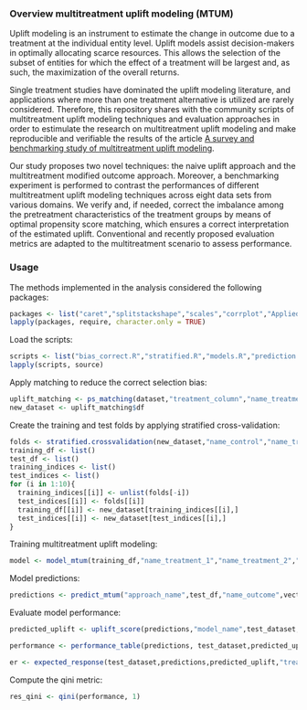 
### Overview multitreatment uplift modeling (MTUM)

Uplift modeling is an instrument to estimate the change in outcome due to a treatment at the individual entity level. Uplift models assist decision-makers in optimally allocating scarce resources. This allows the selection of the subset of entities for which the effect of a treatment will be largest and, as such, the maximization of the overall returns. 

Single treatment studies have dominated the uplift modeling literature, and applications where more than one treatment alternative is utilized are rarely considered. Therefore, this repository shares with the community scripts of multitreatment uplift modeling techniques and evaluation approaches in order to estimulate the research on multitreatment uplift modeling and make reproducible and verifiable the results of the article [A survey and benchmarking study of multitreatment uplift modeling](https://link.springer.com/article/10.1007/s10618-019-00670-y).

Our study proposes two novel techniques: the naive uplift approach and the multitreatment modified outcome approach. Moreover, a benchmarking experiment is performed to contrast the performances of different multitreatment uplift modeling techniques across eight data sets from various domains. We verify and, if needed, correct the imbalance among the pretreatment characteristics of the treatment groups by means of optimal propensity score matching, which ensures a correct interpretation of the estimated uplift. Conventional and recently proposed evaluation metrics are adapted to the multitreatment scenario to assess performance. 

### Usage 

The methods implemented in the analysis considered the following packages:

```r
packages <- list("caret","splitstackshape","scales","corrplot","AppliedPredictiveModeling","ggplot2","uplift","plyr","ggpubr","moments","stringr","sas7bdat","randomForest","nnet","twang","RItools","RItools","tableone","MatchIt","car","reshape2","ggthemes","rowr")
lapply(packages, require, character.only = TRUE)
```
Load the scripts:

```r
scripts <- list("bias_correct.R","stratified.R","models.R","prediction.R","performance.R")
lapply(scripts, source)
```
Apply matching to reduce the correct selection bias:

```r
uplift_matching <- ps_matching(dataset,"treatment_column","name_treatment_1","name_treatment_2","name_control", vector_features)
new_dataset <- uplift_matching$df
```
Create the training and test folds by applying stratified cross-validation:

```r
folds <- stratified.crossvalidation(new_dataset,"name_control","name_treatment_1","name_treatment_2","name_outcome",10)
training_df <- list()
test_df <- list()
training_indices <- list()
test_indices <- list()
for (i in 1:10){
  training_indices[[i]] <- unlist(folds[-i])
  test_indices[[i]] <- folds[[i]]
  training_df[[i]] <- new_dataset[training_indices[[i],]
  test_indices[[i]] <- new_dataset[test_indices[[i],]
}
```
Training multitreatment uplift modeling:

```r
model <- model_mtum(training_df,"name_treatment_1","name_treatment_2","name_outcome","YES","NO",vector_features,"name_model")
```
Model predictions:

```r
predictions <- predict_mtum("approach_name",test_df,"name_outcome",vector_features,"YES","NO","name_treatment_1","name_treatment_2",model)
```
Evaluate model performance:

```r
predicted_uplift <- uplift_score(predictions,"model_name",test_dataset,"name_control","treatment_column","name_treatment_1","name_treatment_2")

performance <- performance_table(predictions, test_dataset,predicted_uplift,"treatment_column","name_outcome","name_control","name_treatment_1","name_treatment_2")

er <- expected_response(test_dataset,predictions,predicted_uplift,"treatment_column","name_treatment_1","name_treatment_2","name_control")
```
Compute the qini metric:

```r
res_qini <- qini(performance, 1)
```





